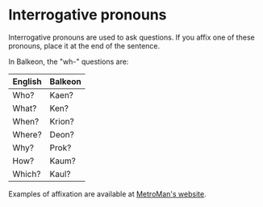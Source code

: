 # Interrogative pronouns
Interrogative pronouns are used to ask questions.
If you affix one of these pronouns, place it at the end of the sentence.

In Balkeon, the "wh-" questions are:
<table>
   <theader>
      <th>English</th>
      <th>Balkeon</th>
   </theader>
   <tbody>
      <tr>
         <td>Who?</td>
         <td>Kaen?</td>
      </tr>
      <tr>
         <td>What?</td>
         <td>Ken?</td>
      </tr>
      <tr>
         <td>When?</td>
         <td>Krion?</td>
      </tr>
      <tr>
         <td>Where?</td>
         <td>Deon?</td>
      </tr>
      <tr>
         <td>Why?</td>
         <td>Prok?</td>
      </tr>
      <tr>
         <td>How?</td>
         <td>Kaum?</td>
      </tr>
      <tr>
         <td>Which?</td>
         <td>Kaul?</td>
      </tr>
   </tbody>
</table>

Examples of affixation are available at [MetroMan's website](https://metromansr.github.io/MetroWeb/en/balkeon/docs/sentencewords/#interrogative-pronouns).

